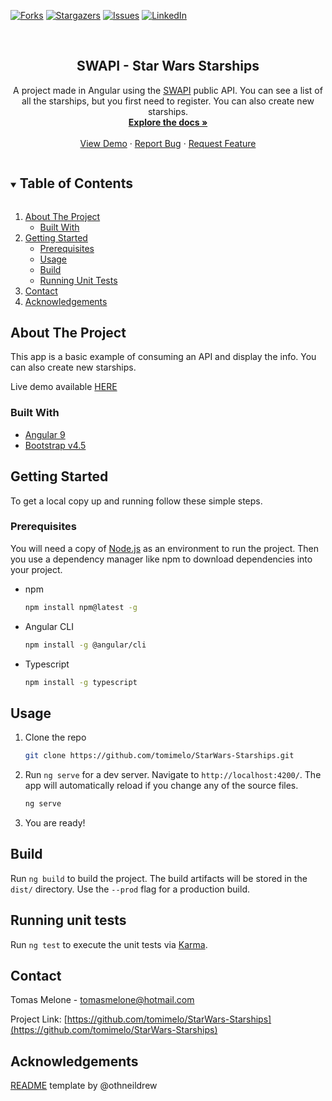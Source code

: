 <!-- PROJECT SHIELDS -->
[![Forks][forks-shield]][forks-url]
[![Stargazers][stars-shield]][stars-url]
[![Issues][issues-shield]][issues-url]
[![LinkedIn][linkedin-shield]][linkedin-url]

<!-- PROJECT LOGO -->
<br />
<p align="center">

  <h2 align="center">SWAPI - Star Wars Starships</h2>

  <p align="center">
    A project made in Angular using the <a href="https://swapi.dev/">SWAPI</a> public API. You can see a list of all the starships, but you first need to register. You can also create new starships.
    <br />
    <a href="https://github.com/tomimelo/StarWars-Starships"><strong>Explore the docs »</strong></a>
    <br />
    <br />
    <a href="https://tomimelo.github.io/StarWars-Starships/">View Demo</a>
    ·
    <a href="https://github.com/tomimelo/StarWars-Starships/issues">Report Bug</a>
    ·
    <a href="https://github.com/tomimelo/StarWars-Starships/issues">Request Feature</a>
  </p>
</p>



<!-- TABLE OF CONTENTS -->
<details open="open">
  <summary><h2 style="display: inline-block">Table of Contents</h2></summary>
  <ol>
    <li>
      <a href="#about-the-project">About The Project</a>
      <ul>
        <li><a href="#built-with">Built With</a></li>
      </ul>
    </li>
    <li>
      <a href="#getting-started">Getting Started</a>
      <ul>
        <li><a href="#prerequisites">Prerequisites</a></li>
        <li><a href="#usage">Usage</a></li>
        <li><a href="#build">Build</a></li>
        <li><a href="#running-unit-tests">Running Unit Tests</a></li>
      </ul>
    </li>
    <li><a href="#contact">Contact</a></li>
    <li><a href="#acknowledgements">Acknowledgements</a></li>
  </ol>
</details>



<!-- ABOUT THE PROJECT -->
## About The Project

This app is a basic example of consuming an API and display the info. You can also create new starships.

Live demo available [HERE](https://tomimelo.github.io/StarWars-Starships/)

### Built With

* [Angular 9](https://angular.io/)
* [Bootstrap v4.5](https://getbootstrap.com/docs/4.5/)

<!-- GETTING STARTED -->
## Getting Started

To get a local copy up and running follow these simple steps.

### Prerequisites

You will need a copy of [Node.js](https://nodejs.org/es/) as an environment to run the project. Then you use a dependency manager like npm to download dependencies into your project.

* npm
  ```sh
  npm install npm@latest -g
  ```

* Angular CLI
  ```sh
  npm install -g @angular/cli
  ```

* Typescript
  ```sh
  npm install -g typescript
  ```

<!-- USAGE EXAMPLES -->
## Usage

1. Clone the repo
   ```sh
   git clone https://github.com/tomimelo/StarWars-Starships.git
   ```
2. Run `ng serve` for a dev server. Navigate to `http://localhost:4200/`. The app will automatically reload if you change any of the source files.
   ```sh
   ng serve
   ```
3. You are ready!

## Build

Run `ng build` to build the project. The build artifacts will be stored in the `dist/` directory. Use the `--prod` flag for a production build.

## Running unit tests

Run `ng test` to execute the unit tests via [Karma](https://karma-runner.github.io).

<!-- CONTACT -->
## Contact

Tomas Melone - tomasmelone@hotmail.com

Project Link: [https://github.com/tomimelo/StarWars-Starships](https://github.com/tomimelo/StarWars-Starships)


<!-- ACKNOWLEDGEMENTS -->
## Acknowledgements

[README](https://github.com/othneildrew/Best-README-Template) template by @othneildrew

<!-- MARKDOWN LINKS & IMAGES -->
[forks-shield]: https://img.shields.io/github/forks/tomimelo/StarWars-Starships.svg?style=for-the-badge
[forks-url]: https://github.com/tomimelo/StarWars-Starships/network/members
[stars-shield]: https://img.shields.io/github/stars/tomimelo/StarWars-Starships.svg?style=for-the-badge
[stars-url]: https://github.com/tomimelo/StarWars-Starships/stargazers
[issues-shield]: https://img.shields.io/github/issues/tomimelo/StarWars-Starships.svg?style=for-the-badge
[issues-url]: https://github.com/tomimelo/StarWars-Starships/issues
[linkedin-shield]: https://img.shields.io/badge/-LinkedIn-black.svg?style=for-the-badge&logo=linkedin&colorB=555
[linkedin-url]: https://linkedin.com/in/tomasmelone

